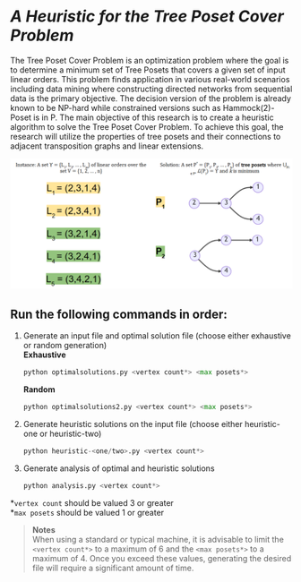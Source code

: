 ﻿# ***A Heuristic for the Tree Poset Cover Problem***
The Tree Poset Cover Problem is an optimization problem where the goal is to determine a
minimum set of Tree Posets that covers a given set of input linear orders. This problem finds
application in various real-world scenarios including data mining where constructing directed
networks from sequential data is the primary objective. The decision version of the problem is
already known to be NP-hard while constrained versions such as Hammock(2)-Poset is in P.
The main objective of this research is to create a heuristic algorithm to solve the Tree Poset
Cover Problem. To achieve this goal, the research will utilize the properties of tree posets and
their connections to adjacent transposition graphs and linear extensions.

<p align = "center"> 
    <img src="Utils\images\TreePosetCoverProblem.png" alt="image">
</p>

## Run the following commands in order:
1. Generate an input file and optimal solution file (choose either exhaustive or random generation)  
    **Exhaustive**
    ```python
    python optimalsolutions.py <vertex count*> <max posets*>
    ```
    **Random**
    ```python
    python optimalsolutions2.py <vertex count*> <max posets*>
    ```
2. Generate heuristic solutions on the input file (choose either heuristic-one or heuristic-two)
    ```python
    python heuristic-<one/two>.py <vertex count*>
    ```
3. Generate analysis of optimal and heuristic solutions
    ```python
    python analysis.py <vertex count*>
    ```

*`vertex count` should be valued 3 or greater  
*`max posets` should be valued 1 or greater

> **Notes**  
> When using a standard or typical machine, it is advisable to limit the `<vertex count*>` to a maximum of 6 and the `<max posets*>` to a maximum of 4. Once you exceed these values, generating the desired file will require a significant amount of time.
